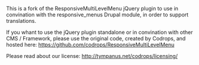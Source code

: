This is a fork of the ResponsiveMultiLevelMenu jQuery plugin to use in convination with the responsive_menus Drupal module, in order to support translations.

If you whant to use the jQuery plugin standalone or in convination with other CMS / Framework, please use the original code, created by Codrops, and hosted here:
https://github.com/codrops/ResponsiveMultiLevelMenu

Please read about our license: http://tympanus.net/codrops/licensing/
